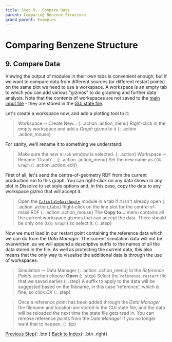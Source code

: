 ```yaml
---
title: Step 9 - Compare Data
parent: Comparing Benzene Structure
grand_parent: Examples
---
```

# Comparing Benzene Structure

## 9. Compare Data

Viewing the output of modules in their own tabs is convenient enough, but if we want to compare data from different sources (or different restart points) on the same plot we need to use a workspace. A workspace is an empty tab to which you can add various "gizmos" to do graphing and further data analysis. Note that the contents of workspaces are not saved to the [main input file](/userguide/inputfile) - they are stored in the [GUI state file](/userguide/outputfiles/state.md).

Let's create a workspace now, and add a plotting tool to it:

> Workspace &#8680; Create New...
{: .action .action_menu}
> Right-click in the empty workspace and add a _Graph_ gizmo to it
{: .action .action_mouse}

For sanity, we'll rename it to something we understand:

> Make sure the new `Graph` window is selected.
{: .action}
> Workspace &#8680; Rename 'Graph'...
{: .action .action_menu}
> Set the new name as `COG Graph`
{: .action .action_edit}

First of all, let's send the centre-of-geometry RDF from the current production run to this graph. You can right-click on any data shown in any plot in Dissolve to set style options and, in this case, copy the data to any workspace gizmo that will accept it.

> Open the [`CalculateAxisAngle`](/userguide/modules/calculatedaxisangle) module in a tab if it isn't already open
{: .action .action_tabs}
> Right-click on the line plot for the centre-of-mass RDF
{: .action .action_mouse}
> The **Copy to...** menu contains all the current workspace gizmos that can accept the data. There should be only one (`COG Graph`) so select it.
{: .step}

Now we must load in our restart point containing the reference data which we can do from the _Data Manager_. The current simulation data will not be overwritten, as we will append a descriptive suffix to the names of all the data stored in the file. As well as protecting the current data, this also means that the only way to visualise the additional data is through the use of workspaces.

> Simulation &#8680; Data Manager
{: .action .action_menu}
> In the _Reference Points_ section choose **Open**
{: .step}
> Select the `reference.restart` file that we saved earlier
{: .step}
> A suffix to apply to the data will be suggested based on the filename, in this case 'reference', which is fine, so click _OK_
{: .step}

> Once a reference point has been added through the _Data Manager_ the filename and location are stored in the GUI state file, and the data will be reloaded the next time the state file gets read in. You can remove reference points from the _Data Manager_ if you no longer want that to happen.
{: .tip}

[Previous Step](step8.md){: .btn }   [Back to Index](index.md){: .btn .right}
